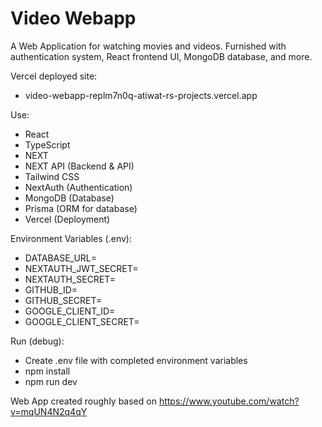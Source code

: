 # Video Webapp

A Web Application for watching movies and videos. Furnished with authentication system, React frontend UI, MongoDB database, and more.

Vercel deployed site:
- video-webapp-replm7n0q-atiwat-rs-projects.vercel.app

Use:
- React
- TypeScript
- NEXT
- NEXT API (Backend & API)
- Tailwind CSS
- NextAuth (Authentication)
- MongoDB (Database)
- Prisma (ORM for database)
- Vercel (Deployment)

Environment Variables (.env):
- DATABASE_URL=
- NEXTAUTH_JWT_SECRET=
- NEXTAUTH_SECRET=
- GITHUB_ID=
- GITHUB_SECRET=
- GOOGLE_CLIENT_ID=
- GOOGLE_CLIENT_SECRET=

Run (debug):
- Create .env file with completed environment variables
- npm install
- npm run dev

Web App created roughly based on https://www.youtube.com/watch?v=mqUN4N2q4qY
